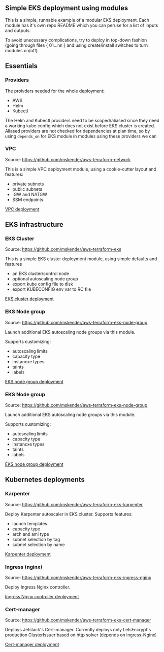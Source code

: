 ## Simple EKS deployment using modules

This is a simple, runnable example of a modular EKS deployment.
Each module has it's own repo README which you can peruse for a list of inputs and outputs.

To avoid unecessary complications, try to deploy in top-down fashion (going through files { 01...nn } and using create/install switches to turn modules on/off)

## Essentials

### Providers

The proivders needed for the whole deployment:

- AWS
- Helm
- Kubectl

The Helm and Kubectl providers need to be scoped/aliased since they need a working kube config which does not exist before EKS cluster is created.
Aliased providers are not checked for dependencies at plan time, so by using `depends_on` for EKS module in modules using these providers we can 


### VPC

Source:
https://github.com/mskender/aws-terraform-network


This is a simple VPC deployment module, using a cookie-cutter layout and features:

- private subnets 
- public subnets
- IGW and NATGW
- SSM endpoints

[VPC deployment](01_vpc.tf)

## EKS infrastructure

### EKS Cluster

Source:
https://github.com/mskender/aws-terraform-eks


This is a simple EKS cluster deployment module, using simple defaults and features

- an EKS cluster/control node
- optional autoscaling node group
- export kube config file to disk
- export KUBECONFIG env var to RC file

[EKS cluster deployment](02_eks_cluster.tf)


### EKS Node group

Source:
https://github.com/mskender/aws-terraform-eks-node-group

Launch additional EKS autoscaling node groups via this module.

Supports customizing:

- autoscaling limits
- capacity type
- instancxe types
- taints
- labels


[EKS node group deployment](03_eks_node_group.tf)


### EKS Node group

Source:
https://github.com/mskender/aws-terraform-eks-node-group

Launch additional EKS autoscaling node groups via this module.

Supports customizing:

- autoscaling limits
- capacity type
- instancxe types
- taints
- labels


[EKS node group deployment](03_eks_node_group.tf)

## Kubernetes deployments

### Karpenter

Source:
https://github.com/mskender/aws-terraform-eks-karpenter

Deploy Karpenter autoscaler in EKS cluster.
Supports features:

- launch templates
- capacity type
- arch and ami type
- subnet selection by tag
- subnet selection by name


[Karpenter deployment](04_karpenter.tf)


### Ingress (nginx)

Source:
https://github.com/mskender/aws-terraform-eks-ingress-nginx

Deploy Ingress Nginx controller.



[Ingress Nginx controller deployment](05_ingress_nginx.tf)



### Cert-manager

Source:
https://github.com/mskender/aws-terraform-eks-cert-manager

Deploys Jetstack's Cert-manager. 
Currently deploys only LetsEncrypt's production ClusterIssuer based on http solver (depends on Ingress-Nginx)



[Cert-manager deployment](06_cert_manager.tf)